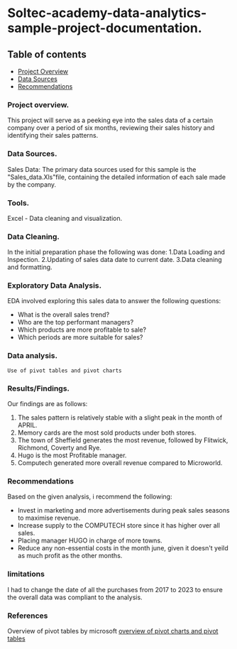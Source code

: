 # Soltec-academy-data-analytics-sample-project-documentation.

## Table of contents

- [Project Overview](#project-overview)
- [Data Sources](#data-sources)
- [Recommendations](#recommendations)

### Project overview.

This project will serve as a peeking eye into the sales data of a certain company over a period of six months, reviewing their sales history and identifying their sales patterns.

### Data Sources.
Sales Data: The primary data sources used for this sample is the "Sales_data.Xls"file, containing the detailed information of each sale made by the company.

### Tools.

Excel - Data cleaning and visualization.

### Data Cleaning.

In the initial preparation phase the following was done:
1.Data Loading and Inspection.
2.Updating of sales data date to current date.
3.Data cleaning and formatting.

### Exploratory Data Analysis.

EDA involved exploring this sales data to answer the following questions:

- What is the overall sales trend?
- Who are the top performant managers?
- Which products are more profitable to sale?
- Which periods are more suitable for sales?

### Data analysis.

```Excel
Use of pivot tables and pivot charts
```

### Results/Findings.

Our findings are as follows:
1. The sales pattern is relatively stable with a slight peak in the month of APRIL.
2. Memory cards are the most sold products under both stores.
3. The town of Sheffield generates the most revenue, followed by Flitwick, Richmond, Coverty and Rye.
4. Hugo is the most Profitable manager.
5. Computech generated more overall revenue compared to Microworld.

### Recommendations

Based on the given analysis, i recommend the following:
- Invest in marketing and more advertisements during peak sales seasons to maximise revenue.
- Increase supply to the COMPUTECH store since it has higher over all sales.
- Placing manager HUGO in charge of more towns.
- Reduce any non-essential costs in the month june, given it doesn't yeild as much profit as the other months.

### limitations

I had to change the date of all the purchases from 2017 to 2023 to ensure the overall data was compliant to the analysis.

### References

Overview of pivot tables by microsoft
[overview of pivot charts and pivot tables](https://support.microsoft.com/en-us/office/overview-of-pivottables-and-pivotcharts-527c8fa3-02c0-445a-a2db-7794676bce96)
